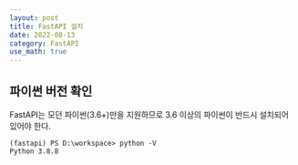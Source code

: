 ```yaml
---
layout: post
title: FastAPI 설치
date: 2022-08-13
category: FastAPI
use_math: true
---
```


## 파이썬 버전 확인

FastAPI는 모던 파이썬(3.6+)만을 지원하므로 3.6 이상의 파이썬이 반드시 설치되어 있어야 한다. 

```
(fastapi) PS D:\workspace> python -V
Python 3.8.8
```
